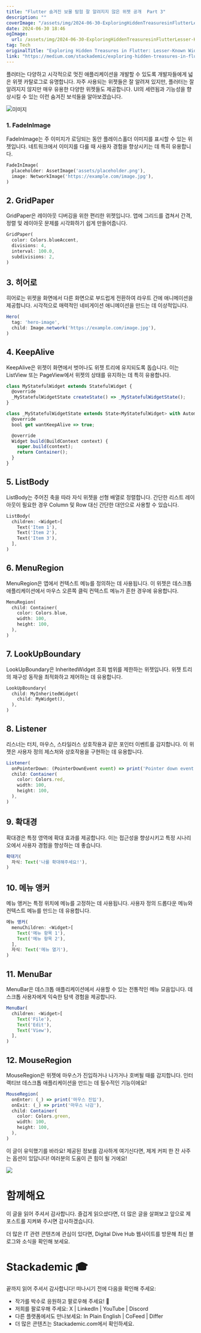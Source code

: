 ```yaml
---
title: "Flutter 숨겨진 보물 탐험 잘 알려지지 않은 위젯 공개  Part 3"
description: ""
coverImage: "/assets/img/2024-06-30-ExploringHiddenTreasuresinFlutterLesser-KnownWidgetsUnveiledPart3_0.png"
date: 2024-06-30 18:46
ogImage: 
  url: /assets/img/2024-06-30-ExploringHiddenTreasuresinFlutterLesser-KnownWidgetsUnveiledPart3_0.png
tag: Tech
originalTitle: "Exploring Hidden Treasures in Flutter: Lesser-Known Widgets Unveiled — Part 3"
link: "https://medium.com/stackademic/exploring-hidden-treasures-in-flutter-lesser-known-widgets-unveiled-part-3-3c92242fa181"
---
```



플러터는 다양하고 시각적으로 멋진 애플리케이션을 개발할 수 있도록 개발자들에게 넓은 위젯 카탈로그로 유명합니다. 자주 사용되는 위젯들은 잘 알려져 있지만, 플러터는 잘 알려지지 않지만 매우 유용한 다양한 위젯들도 제공합니다. UI의 세련됨과 기능성을 향상시킬 수 있는 이런 숨겨진 보석들을 알아보겠습니다.

![이미지](/assets/img/2024-06-30-ExploringHiddenTreasuresinFlutterLesser-KnownWidgetsUnveiledPart3_0.png)

### 1. FadeInImage

FadeInImage는 주 이미지가 로딩되는 동안 플레이스홀더 이미지를 표시할 수 있는 위젯입니다. 네트워크에서 이미지를 다룰 때 사용자 경험을 향상시키는 데 특히 유용합니다.

<div class="content-ad"></div>

```dart
FadeInImage(
  placeholder: AssetImage('assets/placeholder.png'),
  image: NetworkImage('https://example.com/image.jpg'),
)
```

## 2. GridPaper

GridPaper은 레이아웃 디버깅을 위한 편리한 위젯입니다. 앱에 그리드를 겹쳐서 간격, 정렬 및 레이아웃 문제를 시각화하기 쉽게 만들어줍니다.

```dart
GridPaper(
  color: Colors.blueAccent,
  divisions: 4,
  interval: 100.0,
  subdivisions: 2,
)
```

<div class="content-ad"></div>

## 3. 히어로

히어로는 위젯을 화면에서 다른 화면으로 부드럽게 전환하여 라우트 간에 애니메이션을 제공합니다. 시각적으로 매력적인 네비게이션 애니메이션을 만드는 데 이상적입니다.

```js
Hero(
  tag: 'hero-image',
  child: Image.network('https://example.com/image.jpg'),
)
```

## 4. KeepAlive

<div class="content-ad"></div>

KeepAlive은 위젯이 화면에서 벗어나도 위젯 트리에 유지되도록 돕습니다. 이는 ListView 또는 PageView에서 위젯의 상태를 유지하는 데 특히 유용합니다.

```js
class MyStatefulWidget extends StatefulWidget {
  @override
  _MyStatefulWidgetState createState() => _MyStatefulWidgetState();
}

class _MyStatefulWidgetState extends State<MyStatefulWidget> with AutomaticKeepAliveClientMixin<MyStatefulWidget> {
  @override
  bool get wantKeepAlive => true;

  @override
  Widget build(BuildContext context) {
    super.build(context);
    return Container();
  }
}
```

## 5. ListBody

ListBody는 주어진 축을 따라 자식 위젯을 선형 배열로 정렬합니다. 간단한 리스트 레이아웃이 필요한 경우 Column 및 Row 대신 간단한 대안으로 사용할 수 있습니다.

<div class="content-ad"></div>

```dart
ListBody(
  children: <Widget>[
    Text('Item 1'),
    Text('Item 2'),
    Text('Item 3'),
  ],
)
```

## 6. MenuRegion

MenuRegion은 앱에서 컨텍스트 메뉴를 정의하는 데 사용됩니다. 이 위젯은 데스크톱 애플리케이션에서 마우스 오른쪽 클릭 컨텍스트 메뉴가 흔한 경우에 유용합니다.

```dart
MenuRegion(
  child: Container(
    color: Colors.blue,
    width: 100,
    height: 100,
  ),
)
```

<div class="content-ad"></div>

## 7. LookUpBoundary

LookUpBoundary은 InheritedWidget 조회 범위를 제한하는 위젯입니다. 위젯 트리의 재구성 동작을 최적화하고 제어하는 데 유용합니다.

```dart
LookUpBoundary(
  child: MyInheritedWidget(
    child: MyWidget(),
  ),
)
```

## 8. Listener

<div class="content-ad"></div>

리스너는 터치, 마우스, 스타일러스 상호작용과 같은 포인터 이벤트를 감지합니다. 이 위젯은 사용자 정의 제스처와 상호작용을 구현하는 데 유용합니다.

```js
Listener(
  onPointerDown: (PointerDownEvent event) => print('Pointer down event'),
  child: Container(
    color: Colors.red,
    width: 100,
    height: 100,
  ),
)
```

## 9. 확대경

확대경은 특정 영역에 확대 효과를 제공합니다. 이는 접근성을 향상시키고 특정 시나리오에서 사용자 경험을 향상하는 데 좋습니다.

<div class="content-ad"></div>


```js
확대기(
  자식: Text('나를 확대해주세요!'),
)
```

## 10. 메뉴 앵커

메뉴 앵커는 특정 위치에 메뉴를 고정하는 데 사용됩니다. 사용자 정의 드롭다운 메뉴와 컨텍스트 메뉴를 만드는 데 유용합니다.

```js
메뉴 앵커(
  menuChildren: <Widget>[
    Text('메뉴 항목 1'),
    Text('메뉴 항목 2'),
  ],
  자식: Text('메뉴 열기'),
)
```

<div class="content-ad"></div>

## 11. MenuBar

MenuBar은 데스크톱 애플리케이션에서 사용할 수 있는 전통적인 메뉴 모음입니다. 데스크톱 사용자에게 익숙한 탐색 경험을 제공합니다.

```js
MenuBar(
  children: <Widget>[
    Text('File'),
    Text('Edit'),
    Text('View'),
  ],
)
```

## 12. MouseRegion

<div class="content-ad"></div>

MouseRegion은 위젯에 마우스가 진입하거나 나가거나 호버될 때를 감지합니다. 인터랙티브 데스크톱 애플리케이션을 만드는 데 필수적인 기능이에요!

```js
MouseRegion(
  onEnter: (_) => print('마우스 진입'),
  onExit: (_) => print('마우스 나감'),
  child: Container(
    color: Colors.green,
    width: 100,
    height: 100,
  ),
)
```

이 글이 유익했기를 바라요! 제공된 정보를 감사하게 여기신다면, 제게 커피 한 잔 사주는 옵션이 있답니다! 여러분의 도움이 큰 힘이 될 거에요!

<img src="/assets/img/2024-06-30-ExploringHiddenTreasuresinFlutterLesser-KnownWidgetsUnveiledPart3_1.png" />

<div class="content-ad"></div>

# 함께해요

이 글을 읽어 주셔서 감사합니다. 즐겁게 읽으셨다면, 더 많은 글을 살펴보고 앞으로 제 포스트를 지켜봐 주시면 감사하겠습니다.

더 많은 IT 관련 콘텐츠에 관심이 있다면, Digital Dive Hub 웹사이트를 방문해 최신 블로그와 소식을 확인해 보세요.

# Stackademic 🎓

<div class="content-ad"></div>

끝까지 읽어 주셔서 감사합니다! 떠나시기 전에 다음을 확인해 주세요: 

- 작가를 박수로 응원하고 팔로우해 주세요! 👏
- 저희를 팔로우해 주세요: X | LinkedIn | YouTube | Discord
- 다른 플랫폼에서도 만나보세요: In Plain English | CoFeed | Differ
- 더 많은 콘텐츠는 Stackademic.com에서 확인하세요.
